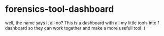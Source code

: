 # forensics-tool-dashboard
well, the name says it all no? This is a dashboard with all my little tools into 1 dashboard so they can work together and make a more usefull tool :)

